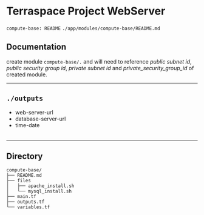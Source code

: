 # Terraspace Project WebServer
`compute-base: README`
`./app/modules/compute-base/README.md `

## Documentation
create module ```compute-base/.``` and will need to reference *public subnet id*, *public security group id*, *private subnet id* and *private_security_group_id* of created module. 

-------

## `./outputs`
- web-server-url
- database-server-url
- time-date
<br></br>
---------------

## Directory
```
compute-base/
├── README.md
├── files
│   ├── apache_install.sh
│   └── mysql_install.sh
├── main.tf
├── outputs.tf
└── variables.tf
```